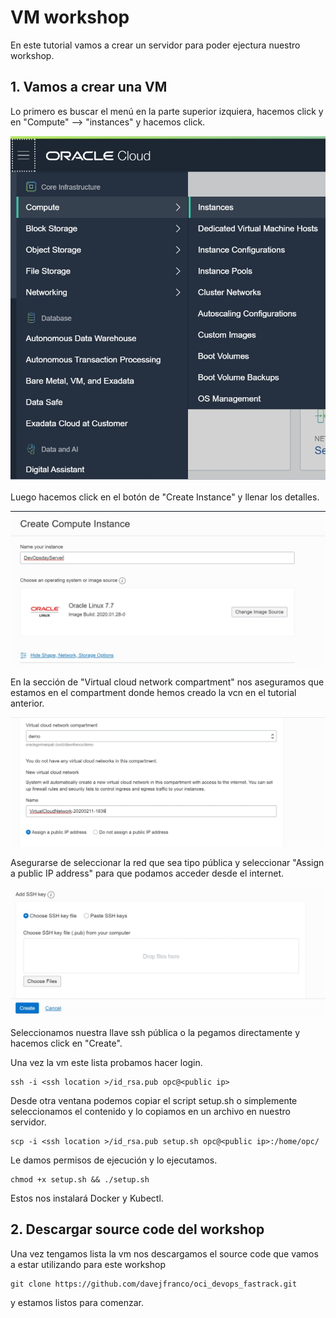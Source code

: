# VM workshop

En este tutorial vamos a crear un servidor para poder ejectura nuestro workshop.

## 1. Vamos a crear una VM

Lo primero es buscar el menú en la parte superior izquiera, hacemos click y en "Compute" --> "instances" y hacemos click.

![console](/img/setup/compute.jpg)

Luego hacemos click en el botón de "Create Instance" y llenar los detalles.

![serverName](/img/setup/vm_name.jpg)

En la sección de "Virtual cloud network compartment" nos aseguramos que estamos en el compartment donde hemos creado la vcn en el tutorial anterior.

![net](/img/setup/vcnypublicip.jpg)

Asegurarse de seleccionar la red que sea tipo pública y seleccionar "Assign a public IP  address" para que podamos acceder desde el internet.

![ssh](/img/setup/sshkey.jpg)

Seleccionamos nuestra llave ssh pública o la pegamos directamente y hacemos click en "Create".

Una vez la vm este lista probamos hacer login.

```shell
ssh -i <ssh location >/id_rsa.pub opc@<public ip>
```

Desde otra ventana podemos copiar el script setup.sh o simplemente seleccionamos el contenido y lo copiamos en un archivo en nuestro servidor.

```shell
scp -i <ssh location >/id_rsa.pub setup.sh opc@<public ip>:/home/opc/
```

Le damos permisos de ejecución y lo ejecutamos.

```shell
chmod +x setup.sh && ./setup.sh
```

Estos nos instalará Docker y Kubectl.

## 2. Descargar source code del workshop

Una vez tengamos lista la vm nos descargamos el source code que vamos a estar utilizando para este workshop

```shell
git clone https://github.com/davejfranco/oci_devops_fastrack.git
```

y estamos listos para comenzar.